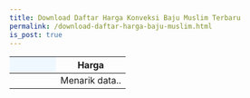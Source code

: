 ```yaml
---
title: Download Daftar Harga Konveksi Baju Muslim Terbaru
permalink: /download-daftar-harga-baju-muslim.html
is_post: true
---
```


<div class="table-responsive">
<table class="post-tab-1" id="HargaMuslimDewasa">
<thead>
<tr>
  <th style="background: aliceblue;" width="40%"></th>
  <th width="60%">Harga</th>
</tr>
</thead>
<tbody>
  <tr>
    <td></td>
    <td class="nm">Menarik data..</td>
  </tr>
</tbody>
</table>









<script type="text/javascript">
  function showInfo(data, tabletop) {
    /*$.each( tabletop.sheets(), function(i, sheet) {
      $("#table_info").append("<p>" + sheet.name + " has " + sheet.column_names.join(", ") + "</p>");
    });*/
  
    $("#HargaMuslimDewasa tbody").html()
    $.each( tabletop.sheets("MuslimDewasa").all(), function(i, muslimdws) {
      cat_li = append('<tr><td><strong>' + muslimdws.Jenis + '</strong></td><td class="nm">Rp ' + parseFloat(muslimdws.Harga1) + ' - ' + parseFloat(muslimdws.Harga2) +'</td></tr>');
      cat_li.appendTo("#HargaMuslimDewasa tbody");
    })
  
  }  
</script>

